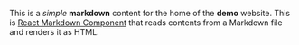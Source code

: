 This is a _simple_ __markdown__ content for the home of the **demo** website. This is [React Markdown Component](https://www.npmjs.com/package/react-markdown-content) that reads contents from a Markdown file and renders it as HTML. 